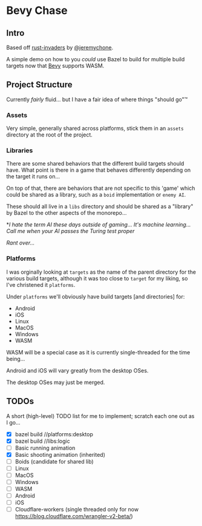 # Bevy Chase

## Intro

Based off [rust-invaders](https://github.com/jeremychone-channel/rust-invaders) by [@jeremychone](https://github.com/).

A simple demo on how to you *could* use Bazel to build for multiple build targets now that [Bevy](https://bevyengine.org/) supports WASM.

## Project Structure

Currently *fairly* fluid... but I have a fair idea of where things "should go":tm:

### Assets

Very simple, generally shared across platforms, stick them in an `assets` directory at the root of the project.

### Libraries

There are some shared behaviors that the different build targets should have. What point is there in a game that behaves differently depending on the target it runs on...

On top of that, there are behaviors that are not specific to this 'game' which could be shared as a library, such as a `boid` implementation or `enemy AI`.

These should all live in a `libs` directory and should be shared as a "library" by Bazel to the other aspects of the monorepo...

**I hate the term AI these days outside of gaming... It's machine learning... Call me when your AI passes the Turing test proper*

*Rant over...*

### Platforms

I was orginally looking at `targets` as the name of the parent directory for the various build targets, although it was too close to `target` for my liking, so I've christened it `platforms`.

Under `platforms` we'll obviously have build targets [and directories] for:

* Android
* iOS
* Linux
* MacOS
* Windows
* WASM

WASM will be a special case as it is currently single-threaded for the time being...

Android and iOS will vary greatly from the desktop OSes.

The desktop OSes may just be merged.

## TODOs

A short (high-level) TODO list for me to implement; scratch each one out as I go...

* [x] bazel build //platforms:desktop
* [x] bazel build //libs:logic
* [ ] Basic running animation
* [x] Basic shooting animation (inherited)
* [ ] Boids (candidate for shared lib)
* [ ] Linux
* [ ] MacOS
* [ ] Windows
* [ ] WASM
* [ ] Android
* [ ] iOS
* [ ] Cloudflare-workers (single threaded only for now <https://blog.cloudflare.com/wrangler-v2-beta/>)
